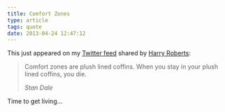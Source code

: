 ```yaml
---
title: Comfort Zones
type: article
tags: quote
date: 2013-04-24 12:47:12
---
```


<p> This just appeared on my <a href="https://twitter.com/csswizardry/status/327024449880748032/photo/1" target="_blank">Twitter feed</a> shared by <a href="https://twitter.com/csswizardry" target="_blank">Harry Roberts</a>:</p><blockquote> <p> Comfort zones are plush lined coffins. When you stay in your plush lined coffins, you die.</p> <p> <cite>Stan Dale</cite></p></blockquote><p> Time to get living…</p>
